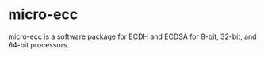 # micro-ecc

micro-ecc is a software package for ECDH and ECDSA for 8-bit, 32-bit, and 64-bit processors.
